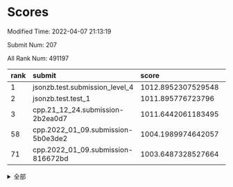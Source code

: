 # Scores

Modified Time: 2022-04-07 21:13:19

Submit Num: 207

All Rank Num: 491197

| rank |               submit               |       score        |       sigma        | pk_num |
| :--- | :--------------------------------- | :----------------- | :----------------- | :----- |
| 1    | jsonzb.test.submission_level_4     | 1012.8952307529548 | 0.8059494240684428 | 9494   |
| 2    | jsonzb.test.test_1                 | 1011.895776723796  | 0.7945532805110949 | 9494   |
| 3    | cpp.21_12_24.submission-2b2ea0d7   | 1011.6442061183495 | 0.7979402558107013 | 9490   |
| 58   | cpp.2022_01_09.submission-5b0e3de2 | 1004.1989974642057 | 0.72419852709474   | 9488   |
| 71   | cpp.2022_01_09.submission-816672bd | 1003.6487328527664 | 0.704498500656433  | 9493   |


<details>
<summary>全部</summary>

| rank |                 submit                 |       score        |       sigma        | pk_num |
| :--- | :------------------------------------- | :----------------- | :----------------- | :----- |
| 1    | jsonzb.test.submission_level_4         | 1012.8952307529548 | 0.8059494240684428 | 9494   |
| 2    | jsonzb.test.test_1                     | 1011.895776723796  | 0.7945532805110949 | 9494   |
| 3    | cpp.21_12_24.submission-2b2ea0d7       | 1011.6442061183495 | 0.7979402558107013 | 9490   |
| 4    | gobigger.level_3.submission_level_3_41 | 1011.5724656430837 | 0.7847184039382148 | 9493   |
| 5    | gobigger.level_3.submission_level_3_25 | 1011.5066900889568 | 0.7804676162878038 | 9495   |
| 6    | gobigger.level_3.submission_level_3_30 | 1011.3507796433298 | 0.7613429821033196 | 9492   |
| 7    | gobigger.level_3.submission_level_3_17 | 1010.9673030975808 | 0.7981104095741491 | 9490   |
| 8    | gobigger.level_3.submission_level_3_32 | 1010.8549016350943 | 0.7886311996076877 | 9493   |
| 9    | gobigger.level_3.submission_level_3_10 | 1010.7988431678694 | 0.7738999850093626 | 9491   |
| 10   | gobigger.level_3.submission_level_3_36 | 1010.760715230958  | 0.7819475237948496 | 9497   |
| 11   | gobigger.level_3.submission_level_3_16 | 1010.7039885896269 | 0.7628124861885256 | 9493   |
| 12   | gobigger.level_3.submission_level_3_47 | 1010.6739520735182 | 0.7639689136866801 | 9492   |
| 13   | gobigger.level_3.submission_level_3_8  | 1010.6591330648425 | 0.7774893388654494 | 9493   |
| 14   | gobigger.level_3.submission_level_3_44 | 1010.5868170928392 | 0.7591477497690079 | 9493   |
| 15   | gobigger.level_3.submission_level_3_46 | 1010.5493862177267 | 0.755419175325406  | 9495   |
| 16   | gobigger.level_3.submission_level_3_13 | 1010.5294878547734 | 0.7502031449715524 | 9491   |
| 17   | gobigger.level_3.submission_level_3_39 | 1010.5166537386323 | 0.7726205982084149 | 9495   |
| 18   | gobigger.level_3.submission_level_3_23 | 1010.4933003898383 | 0.7690087417525846 | 9492   |
| 19   | gobigger.level_3.submission_level_3_21 | 1010.4708843406909 | 0.7688462086854686 | 9490   |
| 20   | gobigger.level_3.submission_level_3_3  | 1010.4616265262816 | 0.7682448498597078 | 9490   |
| 21   | gobigger.level_3.submission_level_3_40 | 1010.4537656033556 | 0.7626939542497699 | 9491   |
| 22   | gobigger.level_3.submission_level_3_15 | 1010.3807153808825 | 0.7668775418418169 | 9491   |
| 23   | gobigger.level_3.submission_level_3_12 | 1010.3752992004945 | 0.7959990047800946 | 9495   |
| 24   | gobigger.level_3.submission_level_3_20 | 1010.2599853358361 | 0.7782994100405513 | 9494   |
| 25   | gobigger.level_3.submission_level_3_35 | 1010.23349320247   | 0.7626977090429669 | 9493   |
| 26   | gobigger.level_3.submission_level_3_14 | 1010.1371111810197 | 0.7866655669497286 | 9495   |
| 27   | gobigger.level_3.submission_level_3_19 | 1010.1085206470281 | 0.7805869479618347 | 9493   |
| 28   | gobigger.level_3.submission_level_3_11 | 1010.0121644103327 | 0.7464488991603422 | 9494   |
| 29   | gobigger.level_3.submission_level_3_26 | 1009.9775902403418 | 0.7565112080012476 | 9489   |
| 30   | gobigger.level_3.submission_level_3_29 | 1009.8804073996854 | 0.7529119335806381 | 9479   |
| 31   | gobigger.level_3.submission_level_3_5  | 1009.8517686657909 | 0.7661165444984533 | 9488   |
| 32   | gobigger.level_3.submission_level_3_2  | 1009.8191089345245 | 0.7623682087371555 | 9493   |
| 33   | gobigger.level_3.submission_level_3_18 | 1009.7971488875498 | 0.7507313373614506 | 9492   |
| 34   | gobigger.level_3.submission_level_3_45 | 1009.7494212257964 | 0.7733301840136747 | 9489   |
| 35   | gobigger.level_3.submission_level_3_24 | 1009.6792087724097 | 0.7453313593441141 | 9492   |
| 36   | gobigger.level_3.submission_level_3_4  | 1009.565370447794  | 0.7520037889361962 | 9494   |
| 37   | gobigger.level_3.submission_level_3_28 | 1009.4306848424818 | 0.7468212058854459 | 9491   |
| 38   | gobigger.level_3.submission_level_3_43 | 1009.4097078401235 | 0.7653369036242175 | 9488   |
| 39   | gobigger.level_3.submission_level_3_48 | 1009.2926401162384 | 0.7554807930012517 | 9486   |
| 40   | gobigger.level_3.submission_level_3_9  | 1009.2464262564221 | 0.7523071902195786 | 9486   |
| 41   | gobigger.level_3.submission_level_3_42 | 1009.2376197083591 | 0.7470585687533895 | 9490   |
| 42   | gobigger.level_3.submission_level_3_27 | 1009.116503542546  | 0.7595938540728769 | 9496   |
| 43   | gobigger.level_3.submission_level_3_49 | 1009.1134539716904 | 0.7533951755665201 | 9497   |
| 44   | gobigger.level_3.submission_level_3_38 | 1009.110857560868  | 0.7524330798167009 | 9491   |
| 45   | gobigger.level_3.submission_level_3_6  | 1008.949047365035  | 0.7473497184944988 | 9489   |
| 46   | gobigger.level_3.submission_level_3_37 | 1008.9483206123108 | 0.7703168997104561 | 9491   |
| 47   | gobigger.level_3.submission_level_3_7  | 1008.8248082195325 | 0.7544772059838494 | 9490   |
| 48   | gobigger.level_3.submission_level_3_34 | 1008.7948982398118 | 0.7398304288634517 | 9488   |
| 49   | gobigger.level_3.submission_level_3_1  | 1008.5996669335316 | 0.7430593333480138 | 9491   |
| 50   | gobigger.level_3.submission_level_3_33 | 1008.4735062884746 | 0.753406573795511  | 9499   |
| 51   | gobigger.level_3.submission_level_3_31 | 1008.3118434488714 | 0.7358005557746411 | 9492   |
| 52   | gobigger.level_3.submission_level_3_0  | 1008.2243689916975 | 0.7548587117289931 | 9489   |
| 53   | gobigger.level_3.submission_level_3_22 | 1007.6109711169988 | 0.7378539347126593 | 9493   |
| 54   | gobigger.level_1.submission_level_1_27 | 1004.8593514768585 | 0.710427907338945  | 9487   |
| 55   | gobigger.level_1.submission_level_1_11 | 1004.4983288880803 | 0.7110536965067853 | 9489   |
| 56   | gobigger.level_1.submission_level_1_48 | 1004.3755830814622 | 0.7173709597678465 | 9492   |
| 57   | gobigger.level_1.submission_level_1_25 | 1004.3375153721348 | 0.7110701878906386 | 9497   |
| 58   | cpp.2022_01_09.submission-5b0e3de2     | 1004.1989974642057 | 0.72419852709474   | 9488   |
| 59   | gobigger.level_1.submission_level_1_43 | 1004.187073111005  | 0.7079634961246176 | 9487   |
| 60   | gobigger.level_1.submission_level_1_2  | 1004.1740664767551 | 0.7039234137928408 | 9495   |
| 61   | gobigger.level_1.submission_level_1_23 | 1004.0791959866788 | 0.7281875319668152 | 9488   |
| 62   | gobigger.level_1.submission_level_1_3  | 1004.0368451045696 | 0.7083324641908938 | 9498   |
| 63   | gobigger.level_1.submission_level_1_40 | 1003.8618831766702 | 0.7207246805342274 | 9489   |
| 64   | gobigger.level_1.submission_level_1_19 | 1003.8579938832571 | 0.711310471789809  | 9492   |
| 65   | gobigger.level_1.submission_level_1_38 | 1003.8393817233992 | 0.712503678580635  | 9493   |
| 66   | gobigger.level_1.submission_level_1_45 | 1003.8365442209816 | 0.7171002490806478 | 9492   |
| 67   | gobigger.level_1.submission_level_1_35 | 1003.8255583941547 | 0.7203274848866156 | 9495   |
| 68   | gobigger.level_1.submission_level_1_1  | 1003.7272861739004 | 0.7171492389028558 | 9493   |
| 69   | gobigger.level_1.submission_level_1_16 | 1003.7006372163967 | 0.7151640984113178 | 9494   |
| 70   | gobigger.level_1.submission_level_1_10 | 1003.6988181413366 | 0.7194825961143176 | 9493   |
| 71   | cpp.2022_01_09.submission-816672bd     | 1003.6487328527664 | 0.704498500656433  | 9493   |
| 72   | gobigger.level_1.submission_level_1_30 | 1003.6009814338826 | 0.7216928337255555 | 9486   |
| 73   | gobigger.level_1.submission_level_1_8  | 1003.5944480618281 | 0.7183685565683045 | 9489   |
| 74   | gobigger.level_1.submission_level_1_20 | 1003.5346018689255 | 0.7342802633852762 | 9495   |
| 75   | gobigger.level_1.submission_level_1_29 | 1003.3732064886703 | 0.7145268799631724 | 9496   |
| 76   | gobigger.level_1.submission_level_1_4  | 1003.3523517147603 | 0.712090931181876  | 9495   |
| 77   | gobigger.level_1.submission_level_1_39 | 1003.3378257511941 | 0.7158985522064205 | 9496   |
| 78   | gobigger.level_1.submission_level_1_49 | 1003.2670922724517 | 0.7154393569067402 | 9493   |
| 79   | gobigger.level_1.submission_level_1_18 | 1003.2607527682953 | 0.7176250823889959 | 9497   |
| 80   | gobigger.level_1.submission_level_1_34 | 1003.2308798634932 | 0.7005248533341616 | 9494   |
| 81   | gobigger.level_1.submission_level_1_33 | 1003.2270232937775 | 0.7187690649399813 | 9489   |
| 82   | gobigger.level_1.submission_level_1_21 | 1003.167019387929  | 0.7110035323831092 | 9490   |
| 83   | gobigger.level_1.submission_level_1_36 | 1003.1207517542011 | 0.7080535539298067 | 9492   |
| 84   | gobigger.level_1.submission_level_1_46 | 1003.1174912424738 | 0.7127480630223937 | 9490   |
| 85   | gobigger.level_1.submission_level_1_6  | 1003.1017400351882 | 0.7250761755010796 | 9488   |
| 86   | gobigger.level_1.submission_level_1_28 | 1003.081741489892  | 0.7132556376598755 | 9495   |
| 87   | gobigger.level_1.submission_level_1_41 | 1003.0744804159239 | 0.7129357976742    | 9494   |
| 88   | gobigger.level_1.submission_level_1_42 | 1003.040542759407  | 0.7301077851044905 | 9491   |
| 89   | gobigger.level_1.submission_level_1_24 | 1003.009193497086  | 0.7119131464042695 | 9495   |
| 90   | gobigger.level_1.submission_level_1_15 | 1002.9937465977022 | 0.7090640440674245 | 9492   |
| 91   | gobigger.level_1.submission_level_1_17 | 1002.9765672280818 | 0.7024591384228706 | 9495   |
| 92   | gobigger.level_1.submission_level_1_9  | 1002.8935048680779 | 0.7103896753442124 | 9492   |
| 93   | gobigger.level_1.submission_level_1_44 | 1002.8077345213301 | 0.7081576044582293 | 9497   |
| 94   | gobigger.level_1.submission_level_1_31 | 1002.6324284599988 | 0.7044900214484261 | 9492   |
| 95   | gobigger.level_1.submission_level_1_0  | 1002.5459850184036 | 0.7029745528606701 | 9491   |
| 96   | gobigger.level_1.submission_level_1_7  | 1002.5043131297667 | 0.710391004704749  | 9495   |
| 97   | gobigger.level_1.submission_level_1_12 | 1002.3613469531349 | 0.71092097708993   | 9490   |
| 98   | gobigger.level_1.submission_level_1_13 | 1002.323874639571  | 0.7061119492515168 | 9494   |
| 99   | gobigger.level_1.submission_level_1_32 | 1002.2051021760358 | 0.7052432284350355 | 9485   |
| 100  | gobigger.level_1.submission_level_1_22 | 1002.1692732952171 | 0.7192182779557803 | 9488   |
| 101  | gobigger.level_1.submission_level_1_14 | 1002.1667646015667 | 0.7143952435471294 | 9496   |
| 102  | gobigger.level_1.submission_level_1_5  | 1001.9878022822654 | 0.7168417525049772 | 9492   |
| 103  | gobigger.level_1.submission_level_1_37 | 1001.8631788390676 | 0.715794479169489  | 9496   |
| 104  | gobigger.level_1.submission_level_1_26 | 1001.8167038629575 | 0.7106248965239869 | 9493   |
| 105  | gobigger.level_1.submission_level_1_47 | 1001.3979518304443 | 0.7041804727196463 | 9490   |
| 106  | gobigger.random.submission_random_38   | 997.3056959126086  | 0.7246102589021404 | 9495   |
| 107  | gobigger.random.submission_random_29   | 997.2517858820063  | 0.7145387649489996 | 9487   |
| 108  | gobigger.random.submission_random_37   | 997.1904879221012  | 0.7035043373295311 | 9491   |
| 109  | gobigger.random.submission_random_12   | 997.0808181678624  | 0.6989262244493485 | 9491   |
| 110  | gobigger.random.submission_random_27   | 997.0552044902406  | 0.721988049938604  | 9489   |
| 111  | gobigger.random.submission_random_20   | 997.0488688049264  | 0.7062943325114901 | 9494   |
| 112  | gobigger.random.submission_random_33   | 996.8036635173555  | 0.7109386707200649 | 9489   |
| 113  | gobigger.random.submission_random_4    | 996.7165809965817  | 0.7126216472586981 | 9493   |
| 114  | gobigger.random.submission_random_8    | 996.6729407916752  | 0.7002041119151224 | 9489   |
| 115  | gobigger.random.submission_random_2    | 996.5876873823719  | 0.7094680969372934 | 9490   |
| 116  | gobigger.random.submission_random_15   | 996.5825271747905  | 0.713991888179051  | 9493   |
| 117  | gobigger.random.submission_random_26   | 996.5215830485855  | 0.7120013520199321 | 9492   |
| 118  | gobigger.random.submission_random_23   | 996.4820940821552  | 0.7063378703222312 | 9486   |
| 119  | gobigger.random.submission_random_43   | 996.4571735405591  | 0.7077636459212692 | 9495   |
| 120  | gobigger.random.submission_random_49   | 996.4532357843915  | 0.7179820298062464 | 9491   |
| 121  | gobigger.random.submission_random_36   | 996.4175362624984  | 0.7197860842211662 | 9491   |
| 122  | gobigger.random.submission_random_44   | 996.3981900934454  | 0.7186655422072085 | 9488   |
| 123  | gobigger.random.submission_random_35   | 996.3493900440264  | 0.7136546124963404 | 9495   |
| 124  | gobigger.random.submission_random_17   | 996.3277731850937  | 0.7039241005647724 | 9493   |
| 125  | gobigger.random.submission_random_10   | 996.3038161044828  | 0.7149804101246026 | 9494   |
| 126  | gobigger.random.submission_random_39   | 996.303104980183   | 0.7018383237406832 | 9497   |
| 127  | gobigger.random.submission_random_16   | 996.2910903805014  | 0.7143181976972073 | 9493   |
| 128  | gobigger.random.submission_random_28   | 996.259675254566   | 0.725320853096982  | 9493   |
| 129  | gobigger.random.submission_random_21   | 996.2185413697016  | 0.7144347516167143 | 9491   |
| 130  | gobigger.random.submission_random_5    | 996.1919034799719  | 0.7004644334971283 | 9490   |
| 131  | gobigger.random.submission_random_47   | 996.1708447180796  | 0.7186259796083351 | 9491   |
| 132  | gobigger.random.submission_random_25   | 996.1667760151792  | 0.7133349001414304 | 9492   |
| 133  | gobigger.random.submission_random_34   | 996.118946667036   | 0.7203353645862128 | 9490   |
| 134  | gobigger.random.submission_random_7    | 996.1001240482727  | 0.7184328194293119 | 9490   |
| 135  | gobigger.random.submission_random_3    | 996.0394133868982  | 0.7040225323780521 | 9492   |
| 136  | gobigger.random.submission_random_14   | 996.0336655218695  | 0.6989206533836974 | 9490   |
| 137  | gobigger.random.submission_random_22   | 996.0117287388205  | 0.7194247335441735 | 9497   |
| 138  | gobigger.random.submission_random_32   | 995.944697347082   | 0.7029813165370213 | 9492   |
| 139  | gobigger.random.submission_random_18   | 995.9398956556851  | 0.7099426716416747 | 9491   |
| 140  | gobigger.random.submission_random_48   | 995.8789098370572  | 0.7054834074383006 | 9490   |
| 141  | gobigger.random.submission_random_42   | 995.8719319038703  | 0.7073122144685602 | 9491   |
| 142  | gobigger.random.submission_random_46   | 995.8128463125087  | 0.7109908648621893 | 9490   |
| 143  | gobigger.random.submission_random_24   | 995.8033516140199  | 0.7085200531970016 | 9495   |
| 144  | gobigger.random.submission_random_31   | 995.6248255550937  | 0.7208989586943478 | 9490   |
| 145  | gobigger.random.submission_random_11   | 995.4884272523016  | 0.7066297973732607 | 9496   |
| 146  | gobigger.random.submission_random_40   | 995.4571220699517  | 0.702247258942877  | 9492   |
| 147  | gobigger.level_2.submission_level_2_25 | 995.4506729500789  | 0.7306481063167195 | 9492   |
| 148  | gobigger.random.submission_random_1    | 995.4423481264288  | 0.7170520297647607 | 9490   |
| 149  | gobigger.random.submission_random_30   | 995.4105091487718  | 0.7139814169160577 | 9492   |
| 150  | gobigger.random.submission_random_0    | 995.3636469303949  | 0.7081076105714871 | 9490   |
| 151  | gobigger.random.submission_random_13   | 995.2615290127046  | 0.7242901768818599 | 9491   |
| 152  | gobigger.random.submission_random_45   | 994.9901604462713  | 0.7079476020164278 | 9492   |
| 153  | gobigger.random.submission_random_41   | 994.8771777567428  | 0.7108752496518903 | 9491   |
| 154  | gobigger.random.submission_random_6    | 994.8397515358816  | 0.7172265028869812 | 9492   |
| 155  | gobigger.random.submission_random_9    | 994.7821421870573  | 0.7270391205526268 | 9491   |
| 156  | gobigger.random.submission_random_19   | 994.4719992201196  | 0.7278104386741057 | 9492   |
| 157  | gobigger.level_2.submission_level_2_33 | 994.1417647171054  | 0.7271258358118086 | 9488   |
| 158  | gobigger.level_2.submission_level_2_1  | 993.9654594281714  | 0.7310826179427985 | 9490   |
| 159  | gobigger.level_2.submission_level_2_44 | 993.8483776004852  | 0.7333535006615702 | 9486   |
| 160  | gobigger.level_2.submission_level_2_23 | 993.7347157223604  | 0.7341476849362645 | 9494   |
| 161  | gobigger.level_2.submission_level_2_2  | 993.621916364702   | 0.7579680452036694 | 9495   |
| 162  | gobigger.level_2.submission_level_2_15 | 993.6001529899617  | 0.7433317022268097 | 9491   |
| 163  | gobigger.level_2.submission_level_2_4  | 993.3195846628257  | 0.7431447763869548 | 9489   |
| 164  | gobigger.level_2.submission_level_2_11 | 993.2643161280279  | 0.7538038480433166 | 9488   |
| 165  | gobigger.level_2.submission_level_2_24 | 993.0184816152463  | 0.7349805219856606 | 9493   |
| 166  | gobigger.level_2.submission_level_2_37 | 992.891633178413   | 0.7380505449184798 | 9489   |
| 167  | gobigger.level_2.submission_level_2_42 | 992.8803269144768  | 0.7278286926309424 | 9491   |
| 168  | gobigger.level_2.submission_level_2_5  | 992.7356980385201  | 0.7290484937842806 | 9490   |
| 169  | gobigger.level_2.submission_level_2_28 | 992.616564420914   | 0.7400545481001567 | 9494   |
| 170  | gobigger.level_2.submission_level_2_38 | 992.6100170365413  | 0.7368924980692629 | 9491   |
| 171  | gobigger.level_2.submission_level_2_14 | 992.5930797685253  | 0.7549679371100454 | 9493   |
| 172  | gobigger.level_2.submission_level_2_12 | 992.506533219536   | 0.7400850448950265 | 9497   |
| 173  | gobigger.level_2.submission_level_2_20 | 992.4429517005757  | 0.7418788213101781 | 9491   |
| 174  | gobigger.level_2.submission_level_2_7  | 992.4343152175888  | 0.7440754885905406 | 9488   |
| 175  | gobigger.level_2.submission_level_2_22 | 992.4203653084159  | 0.7343092152860091 | 9489   |
| 176  | gobigger.level_2.submission_level_2_19 | 992.4041910709999  | 0.7372550982441184 | 9493   |
| 177  | gobigger.level_2.submission_level_2_39 | 992.377772104391   | 0.7308467742007094 | 9491   |
| 178  | gobigger.level_2.submission_level_2_47 | 992.3749128117299  | 0.7610096375974963 | 9486   |
| 179  | gobigger.level_2.submission_level_2_16 | 992.3496560480263  | 0.7469220546510388 | 9487   |
| 180  | gobigger.level_2.submission_level_2_30 | 992.3166589683561  | 0.7410941039851434 | 9493   |
| 181  | gobigger.level_2.submission_level_2_40 | 992.3094818149823  | 0.7321536923615026 | 9490   |
| 182  | gobigger.level_2.submission_level_2_8  | 992.2673019528534  | 0.739776760524593  | 9491   |
| 183  | gobigger.level_2.submission_level_2_29 | 992.2488847303773  | 0.7431532491737283 | 9492   |
| 184  | gobigger.level_2.submission_level_2_27 | 992.245387525853   | 0.7590885353217162 | 9494   |
| 185  | gobigger.level_2.submission_level_2_3  | 992.1765594652564  | 0.7639694886594075 | 9493   |
| 186  | gobigger.level_2.submission_level_2_21 | 992.175969408743   | 0.7474816405961939 | 9488   |
| 187  | gobigger.level_2.submission_level_2_35 | 992.0832755387837  | 0.7333413640879465 | 9489   |
| 188  | gobigger.level_2.submission_level_2_13 | 992.022639565335   | 0.7556864180270952 | 9489   |
| 189  | gobigger.level_2.submission_level_2_31 | 991.8348132978153  | 0.7498163781965423 | 9493   |
| 190  | gobigger.level_2.submission_level_2_0  | 991.8138371156997  | 0.7541553110296142 | 9491   |
| 191  | gobigger.level_2.submission_level_2_41 | 991.7664960591801  | 0.7561385440265097 | 9496   |
| 192  | gobigger.level_2.submission_level_2_26 | 991.6788596684883  | 0.7502791955291419 | 9493   |
| 193  | gobigger.level_2.submission_level_2_49 | 991.6464704806687  | 0.748796980175974  | 9489   |
| 194  | gobigger.level_2.submission_level_2_36 | 991.571062622911   | 0.7576273997571799 | 9488   |
| 195  | gobigger.level_2.submission_level_2_18 | 991.5709438364923  | 0.7473614720119723 | 9496   |
| 196  | gobigger.level_2.submission_level_2_43 | 991.5524212096552  | 0.7496386715388728 | 9492   |
| 197  | gobigger.level_2.submission_level_2_6  | 991.5394681612319  | 0.7536514040289853 | 9486   |
| 198  | gobigger.level_2.submission_level_2_9  | 991.450897710866   | 0.7477167704108766 | 9488   |
| 199  | gobigger.level_2.submission_level_2_34 | 991.3448747941832  | 0.7395844150451983 | 9494   |
| 200  | gobigger.level_2.submission_level_2_48 | 991.2901000496989  | 0.7471286693159631 | 9495   |
| 201  | gobigger.level_2.submission_level_2_17 | 991.1922410806661  | 0.7465054853339107 | 9494   |
| 202  | gobigger.level_2.submission_level_2_45 | 991.1401466251001  | 0.7304883821811362 | 9494   |
| 203  | gobigger.level_2.submission_level_2_10 | 991.0392881617503  | 0.7658386086728336 | 9487   |
| 204  | gobigger.level_2.submission_level_2_46 | 990.7603914141158  | 0.7638587281135414 | 9497   |
| 205  | gobigger.level_2.submission_level_2_32 | 990.6674216151123  | 0.759705817315809  | 9492   |
| 206  | gobigger.none.submission_none_0        | 977.9007592423732  | 1.3220966435641297 | 9498   |
| 207  | gobigger.none.submission_none_1        | 975.5120721455488  | 1.5888711016043728 | 9493   |

</details>
